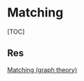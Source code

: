 # Matching

[TOC]



## Res

[Matching (graph theory)](https://en.wikipedia.org/wiki/Matching_(graph_theory))